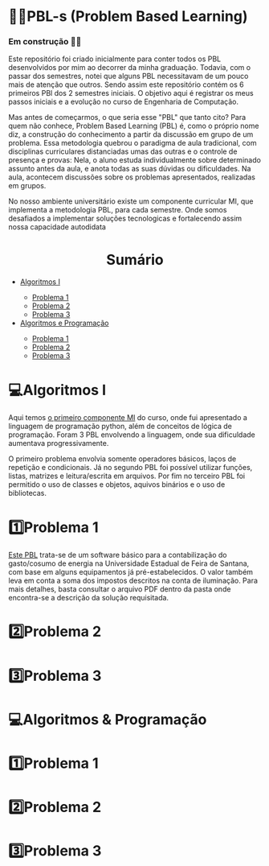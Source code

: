 # 👨‍💻PBL-s (Problem Based Learning)

<h3>Em construção 👷‍♂️</h3>

<p>Este repositório foi criado inicialmente para conter todos os PBL desenvolvidos por mim ao decorrer da minha graduação. Todavia, com o passar dos semestres, notei que alguns PBL necessitavam de um pouco mais de atenção que outros. Sendo assim este repositório contém os 6 primeiros PBl dos 2 semestres iniciais. O objetivo aqui é registrar os meus passos iniciais e a evolução no curso de Engenharia de Computação.</p>

<p>Mas antes de começarmos, o que seria esse "PBL" que tanto cito? Para quem não conhece, Problem Based Learning (PBL) é, como o próprio nome diz, a construção do conhecimento a partir da discussão em grupo de um problema. Essa metodologia quebrou o paradigma de aula tradicional, com disciplinas curriculares distanciadas umas das outras e o controle de presença e provas: Nela, o aluno estuda individualmente sobre determinado assunto antes da aula, e anota todas as suas dúvidas ou dificuldades. Na aula, acontecem discussões sobre os problemas apresentados, realizadas em grupos.</p>

<p>No nosso ambiente universitário existe um componente curricular MI, que implementa a metodologia PBL, para cada semestre. Onde somos desafiados a implementar soluções tecnologicas e fortalecendo assim nossa capacidade autodidata</p>

##
<h1 align="center"> Sumário </h1>

<div id="sumario">
	<ul>
    <li> <a href="#algI">Algoritmos I</li>
    <ul>
      <li><a href="#problema11"> Problema 1</li>
		  <li><a href="#problema12"> Problema 2</a></li>
      <li><a href="#problema13"> Problema 3 </a> </li>
    </ul>
      <li> <a href="#alg&prog"> Algoritmos e Programação </li>
    <ul>
      <li><a href="#problema21"> Problema 1 </a></li>
		  <li><a href="#problema22"> Problema 2 </a></li>
      <li><a href="#problema23"> Problema 3 </a> </li>
    </ul>
  </ul>
</div>

<div id="algI">
  <h1>💻Algoritmos I</h1>
  <p> Aqui temos <a href="https://github.com/Rodrigodsgit/PBL-s/tree/main/MI_Algoritmos_I">o primeiro componente MI</a> do curso, onde fui apresentado a linguagem de programação python, além de conceitos de lógica de programação. Foram 3 PBL envolvendo a linguagem, onde sua dificuldade aumentava progressivamente.</p>
  
  <p> O primeiro problema envolvia somente operadores básicos, laços de repetição e condicionais. Já no segundo PBL foi possível utilizar funções, listas, matrizes e leitura/escrita em arquivos. Por fim no terceiro PBL foi permitido o uso de classes e objetos, aquivos binários e o uso de bibliotecas.</p>
</div>

<div id="problema11">
  <h1>1️⃣Problema 1</h1>
	<p><a href="https://github.com/Rodrigodsgit/PBL-s/tree/main/MI_Algoritmos_I">Este PBL</a> trata-se de um software básico para a contabilização do gasto/cosumo de energia na Universidade Estadual de Feira de Santana, com base em alguns equipamentos já pré-estabelecidos. O valor também leva em conta a soma dos impostos descritos na conta de iluminação. Para mais detalhes, basta consultar o arquivo PDF dentro da pasta onde encontra-se a descrição da solução requisitada.</p>
</div>

<div id="problema12">
  <h1>2️⃣Problema 2</h1>
	<p></p>
</div>

<div id="problema13">
 <h1>3️⃣Problema 3</h1>
	<p></p>
</div>

<div id="alg&prog">
  <h1>💻Algoritmos & Programação</h1>
	<p></p>
</div>

<div id="problema21">
 <h1>1️⃣Problema 1</h1>
	<p></p>
</div>

<div id="problema22">
  <h1>2️⃣Problema 2</h1>
	<p></p>
</div>

<div id="problema23">
  <h1>3️⃣Problema 3</h1>
	<p></p>
</div>
